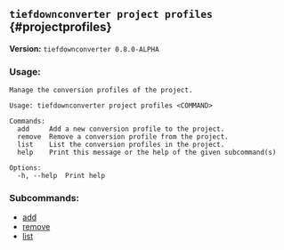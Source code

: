 ## `tiefdownconverter project profiles` {#projectprofiles}

**Version:** `tiefdownconverter 0.8.0-ALPHA`

### Usage:
```
Manage the conversion profiles of the project.

Usage: tiefdownconverter project profiles <COMMAND>

Commands:
  add     Add a new conversion profile to the project.
  remove  Remove a conversion profile from the project.
  list    List the conversion profiles in the project.
  help    Print this message or the help of the given subcommand(s)

Options:
  -h, --help  Print help
```

### Subcommands:
- [add](#projectprofilesadd)
- [remove](#projectprofilesremove)
- [list](#projectprofileslist)

